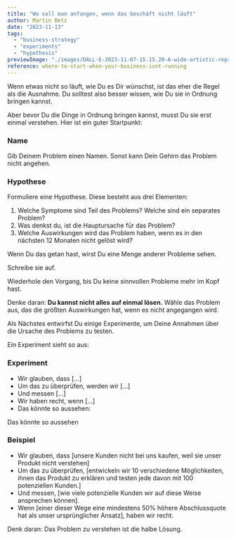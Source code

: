 ```yaml
---
title: "Wo soll man anfangen, wenn das Geschäft nicht läuft"
author: Martin Betz
date: "2023-11-13"
tags:
  - "business-strategy"
  - "experiments"
  - "hypothesis"
previewImage: "./images/DALL·E-2023-11-07-15.15.20-A-wide-artistic-representation-of-a-new-beginning-using-a-watercolor-and-geometric-style-with-blue-and-mint-as-the-dominant-colors.-The-image-should.png"
reference: where-to-start-when-your-business-isnt-running
---
```


Wenn etwas nicht so läuft, wie Du es Dir wünschst, ist das eher die Regel als die Ausnahme. Du solltest also besser wissen, wie Du sie in Ordnung bringen kannst.

Aber bevor Du die Dinge in Ordnung bringen kannst, musst Du sie erst einmal verstehen. Hier ist ein guter Startpunkt:

### **Name**

Gib Deinem Problem einen Namen. Sonst kann Dein Gehirn das Problem nicht angehen.

### **Hypothese**

Formuliere eine Hypothese. Diese besteht aus drei Elementen:

1. Welche Symptome sind Teil des Problems? Welche sind ein separates Problem?
2. Was denkst du, ist die Hauptursache für das Problem?
3. Welche Auswirkungen wird das Problem haben, wenn es in den nächsten 12 Monaten nicht gelöst wird?

Wenn Du das getan hast, wirst Du eine Menge anderer Probleme sehen.

Schreibe sie auf.

Wiederhole den Vorgang, bis Du keine sinnvollen Probleme mehr im Kopf hast.

Denke daran: **Du kannst nicht alles auf einmal lösen.** Wähle das Problem aus, das die größten Auswirkungen hat, wenn es nicht angegangen wird.

Als Nächstes entwirfst Du einige Experimente, um Deine Annahmen über die Ursache des Problems zu testen.

Ein Experiment sieht so aus:

### Experiment

- Wir glauben, dass \[...\]
- Um das zu überprüfen, werden wir \[...\]
- Und messen \[...\]
- Wir haben recht, wenn \[...\]
- Das könnte so aussehen:

 Das könnte so aussehen

### Beispiel

- Wir glauben, dass \[unsere Kunden nicht bei uns kaufen, weil sie unser Produkt nicht verstehen\]
- Um das zu überprüfen, \[entwickeln wir 10 verschiedene Möglichkeiten, ihnen das Produkt zu erklären und testen jede davon mit 100 potenziellen Kunden.\]
- Und messen, \[wie viele potenzielle Kunden wir auf diese Weise ansprechen können].
- Wenn \[einer dieser Wege eine mindestens 50% höhere Abschlussquote hat als unser ursprünglicher Ansatz\], haben wir recht.


Denk daran: Das Problem zu verstehen ist die halbe Lösung.
